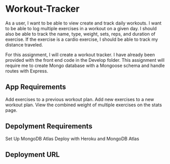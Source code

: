 # Workout-Tracker

As a user, I want to be able to view create and track daily workouts. I want to be able to log multiple exercises in a workout on a given day. I should also be able to track the name, type, weight, sets, reps, and duration of exercise. If the exercise is a cardio exercise, I should be able to track my distance traveled.

For this assignment, I will create a workout tracker. I have already been provided with the front end code in the Develop folder. This assignment will require me to create Mongo database with a Mongoose schema and handle routes with Express.


## App Requirements
Add exercises to a previous workout plan.
Add new exercises to a new workout plan.
View the combined weight of multiple exercises on the stats page.

## Depolyment Requirements
Set Up MongoDB Atlas
Deploy with Heroku and MongoDB Atlas


## Deployment URL


